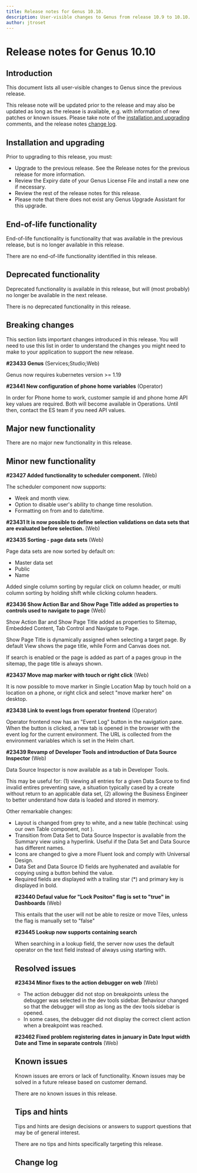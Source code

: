 ```yaml
---
title: Release notes for Genus 10.10.
description: User-visible changes to Genus from release 10.9 to 10.10.
author: jtroset
---
```


# Release notes for Genus 10.10

## Introduction

This document lists all user-visible changes to Genus since the previous release.

This release note will be updated prior to the release and may also be updated as long as the release is available, e.g. with information of new patches or known issues. Please take note of the [installation and upgrading](#installation-and-upgrading) comments, and the release notes [change log](#change-log).

## Installation and upgrading

Prior to upgrading to this release, you must:

- Upgrade to the previous release. See the Release notes for the previous release for more information.
- Review the Expiry date of your Genus License File and install a new one if necessary.
- Review the rest of the release notes for this release.
- Please note that there does not exist any Genus Upgrade Assistant for this upgrade.

<!--rntype01-start INSTALLATION / UPGRADE. DO NOT CHANGE THESE TAGS. ANY CHANGES BELOW WILL BE OVERWRITTEN.-->

<!--rntype01-end   INSTALLATION / UPGRADE. DO NOT CHANGE THESE TAGS. ANY CHANGES ABOVE WILL BE OVERWRITTEN.-->
<!-- release note type 2 is missing. That's ok.-->

## End-of-life functionality

End-of-life functionality is functionality that was available in the previous release, but is no longer available in this release.
<!--rntype03-start END-OF-LIFE. DO NOT CHANGE THESE TAGS. ANY CHANGES BELOW WILL BE OVERWRITTEN.-->
There are no end-of-life functionality identified in this release.
<!--rntype03-end   END-OF-LIFE. DO NOT CHANGE THESE TAGS. ANY CHANGES ABOVE WILL BE OVERWRITTEN.-->
## Deprecated functionality

Deprecated functionality is available in this release, but will (most probably) no longer be available in the next release.
<!--rntype04-start DEPRECATED. DO NOT CHANGE THESE TAGS. ANY CHANGES BELOW WILL BE OVERWRITTEN.-->
There is no deprecated functionality in this release.
<!--rntype04-end   DEPRECATED. DO NOT CHANGE THESE TAGS. ANY CHANGES ABOVE WILL BE OVERWRITTEN.-->
## Breaking changes

This section lists important changes introduced in this release. You will need to use this list in order to understand the changes you might need to make to your application to support the new release.
<!--rntype05-start BREAKING. DO NOT CHANGE THESE TAGS. ANY CHANGES BELOW WILL BE OVERWRITTEN.-->
<!--ID 16c3b386-d3d3-4430-97ec-b448b987e7e9 -->
**#23433 Genus** (Services;Studio;Web)

Genus now requires kubernetes version >= 1.19

<!--ID 30a27030-2159-4cb3-b288-1a3e6fb2742a -->
**#23441 New configuration of phone home variables** (Operator)

In order for Phone home to work, customer sample id and phone home API key values are required. Both will become available in Operations. Until then, contact the ES team if you need API values.

<!--rntype05-end   BREAKING. DO NOT CHANGE THESE TAGS. ANY CHANGES ABOVE WILL BE OVERWRITTEN.-->
## Major new functionality
<!--rntype06-start MAJOR. DO NOT CHANGE THESE TAGS. ANY CHANGES BELOW WILL BE OVERWRITTEN.-->
There are no major new functionality in this release.
<!--rntype06-end   MAJOR. DO NOT CHANGE THESE TAGS. ANY CHANGES ABOVE WILL BE OVERWRITTEN.-->
## Minor new functionality
<!--rntype07-start MINOR. DO NOT CHANGE THESE TAGS. ANY CHANGES BELOW WILL BE OVERWRITTEN.-->
<!--ID d680bfbc-0b39-43c9-8e6d-cbb03d983b84 -->
**#23427 Added functionality to scheduler component.** (Web)

The scheduler component now supports:
- Week and month view.
- Option to disable user's ability to change time resolution.
- Formatting on from and to date/time.

<!--ID 70aa81dc-0c7a-4037-b783-84d76dc2443e -->
**#23431 It is now possible to define selection validations on data sets that are evaluated before selection.** (Web)

<!--ID 963965ac-b4e0-4228-a09a-02d91b9a5ea2 -->
**#23435 Sorting - page data sets** (Web)

Page data sets are now sorted by default on:
- Master data set
- Public
- Name

Added single column sorting by regular click on column header, or multi column sorting by holding shift while clicking column headers.

<!--ID 6b6a51c5-abb3-4380-a580-f94897e6ec64 -->
**#23436 Show Action Bar and Show Page Title added as properties to controls used to navigate to page** (Web)

Show Action Bar and Show Page Title added as properties to Sitemap, Embedded Content, Tab Control and Navigate to Page.

Show Page Title is dynamically assigned when selecting a target page. By default View shows the page title, while Form and Canvas does not.

If search is enabled or the page is added as part of a pages group in the sitemap, the page title is always shown.

<!--ID 3d24f0bb-c966-40b4-b6c2-b4e39cc687d1 -->
**#23437 Move map marker with touch or right click** (Web)

It is now possible to move marker in Single Location Map by touch hold on a location on a phone, or right click and select "move marker here" on desktop.

<!--ID ec4b88a7-8ed9-40b9-9575-d51dae2701c4 -->
**#23438 Link to event logs from operator frontend** (Operator)

Operator frontend now has an "Event Log" button in the navigation pane. When the button is clicked, a new tab is opened in the browser with the event log for the current environment. The URL is collected from the environment variables which is set in the Helm chart.

<!--ID c733d477-365c-4023-8645-d5a4fe064b6a -->
**#23439 Revamp of Developer Tools and introduction of Data Source Inspector** (Web)

Data Source Inspector is now available as a tab in Developer Tools. 

This may be useful for: (1) viewing all entries for a given Data Source to find invalid entires preventing save, a situation typically cased by a create without return to an applicable data set, (2) allowing the Business Engineer to better understand how data is loaded and stored in memory.

Other remarkable changes:

- Layout is changed from grey to white, and a new table (techincal: using our own Table component, not <table>).
- Transition from Data Set to Data Source Inspector is available from the Summary view using a hyperlink. Useful if the Data Set and Data Source has different names.
- Icons are changed to give a more Fluent look and comply with Universal Design.
- Data Set and Data Source ID fields are hyphenated and available for copying using a button behind the value.
- Required fields are displayed with a trailing star (*) and primary key is displayed in bold.

<!--ID 07daadf4-b097-4b32-8362-e237c5fe35ac -->
**#23440 Defaul value for "Lock Positon" flag is set to "true" in Dashboards** (Web)

This entails that the user will not be able to resize or move Tiles, unless the flag is manually set to "false"

<!--ID 3400df89-1754-44b6-ae53-88f6ff6d3ac9 -->
**#23445 Lookup now supports containing search**

When searching in a lookup field, the server now uses the default operator on the text field instead of always using starting with.

<!--rntype07-end   MINOR. DO NOT CHANGE THESE TAGS. ANY CHANGES ABOVE WILL BE OVERWRITTEN.-->
## Resolved issues
<!--rntype08-start RESOLVED ISSUES. DO NOT CHANGE THESE TAGS. ANY CHANGES BELOW WILL BE OVERWRITTEN.-->
<!--ID 0f7c702e-a83a-4d21-a710-f1243b0ea525 -->
**#23434 Minor fixes to the action debugger on web** (Web)

- The action debugger did not stop on breakpoints unless the debugger was selected in the dev tools sidebar. Behaviour changed so that the debugger will stop as long as the dev tools sidebar is opened.
- In some cases, the debugger did not display the correct client action when a breakpoint was reached.

<!--ID 3a5b4420-7cd5-4ddb-952e-791f39140824 -->
**#23462 Fixed problem registering dates in january in Date Input width Date and Time in separate controls** (Web)

<!--rntype08-end   RESOLVED ISSUES. DO NOT CHANGE THESE TAGS. ANY CHANGES ABOVE WILL BE OVERWRITTEN.-->
## Known issues

Known issues are errors or lack of functionality. Known issues may be solved in a future release based on customer demand.
<!--rntype09-start KNOWN ISSUES. DO NOT CHANGE THESE TAGS. ANY CHANGES BELOW WILL BE OVERWRITTEN.-->
There are no known issues in this release.
<!--rntype09-end   KNOWN ISSUES. DO NOT CHANGE THESE TAGS. ANY CHANGES ABOVE WILL BE OVERWRITTEN.-->
## Tips and hints

Tips and hints are design decisions or answers to support questions that may be of general interest.

There are no tips and hints specifically targeting this release.

## Change log
<!--changelog CHANGELOG. DO NOT CHANGE THIS TAG. ANY CHANGES BELOW WILL BE DELETED.-->
